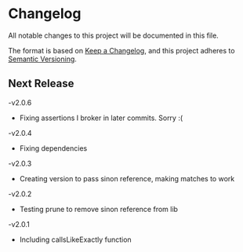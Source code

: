 # Changelog

All notable changes to this project will be documented in this file.

The format is based on [Keep a Changelog](https://keepachangelog.com/en/1.0.0/),
and this project adheres to [Semantic Versioning](https://semver.org/spec/v2.0.0.html).

## Next Release

-v2.0.6

- Fixing assertions I broker in later commits. Sorry :(

-v2.0.4

- Fixing dependencies

-v2.0.3

- Creating version to pass sinon reference, making matches to work

-v2.0.2

- Testing prune to remove sinon reference from lib

-v2.0.1

- Including callsLikeExactly function
